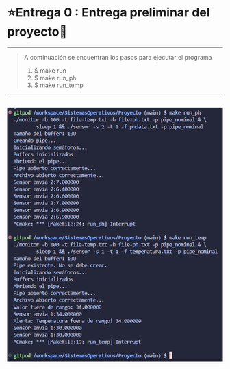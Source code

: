# ⭐️Entrega 0 : Entrega preliminar del proyecto🤖️
---
> A continuación se encuentran los pasos para ejecutar el programa
> 1. $ make run
> 2. $ make run_ph
> 3. $ make run_temp
---
![alt text](image.png)
----

